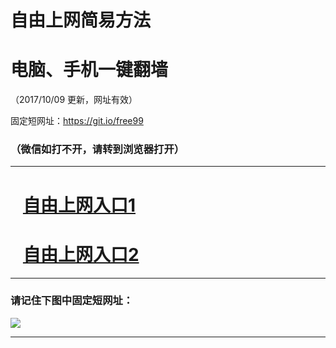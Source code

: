 ﻿# 自由上网简易方法

# 电脑、手机一键翻墙

（2017/10/09 更新，网址有效）

固定短网址：https://git.io/free99

### （微信如打不开，请转到浏览器打开）


***





# &nbsp;&nbsp; <a href="http://ft361320478.fwq-tz-1001.info/fwqtz01.html?t=100900123917 " target="_blank">自由上网入口1</a>
# &nbsp;&nbsp; <a href="http://ft1879118774.fwq-tz-1002.info/fwqtz02.html?t=100900127554 " target="_blank">自由上网入口2</a>
***

### 请记住下图中固定短网址：

<img src="https://s3-us-west-2.amazonaws.com/fwq-1001/yjfq-20170905okok.png" /> 


***

